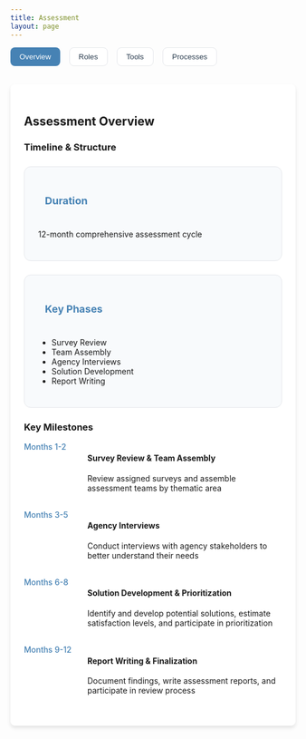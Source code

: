 ```yaml
---
title: Assessment
layout: page
---
```


<style>
/* Custom styles to match Overview page design */
.hero-section {
    background: linear-gradient(135deg, #87CEEB, #4682B4);
    color: white;
    padding: 4rem 1rem;
    margin: -2rem -1.5rem 2rem -1.5rem;
    font-family: -apple-system, BlinkMacSystemFont, "Segoe UI", Roboto, sans-serif;
}

.hero-content {
    max-width: 72rem;
    margin: 0 auto;
}

.nav-tabs {
    display: flex;
    flex-wrap: wrap;
    gap: 1rem;
    margin-bottom: 2rem;
}

.tab-button {
    padding: 0.5rem 1rem;
    border-radius: 0.5rem;
    font-weight: 500;
    transition: all 0.3s;
    border: none;
    cursor: pointer;
}

.tab-button.active {
    background-color: #4682B4;
    color: white;
    transition: all 0.3s ease;
}

.tab-button:not(.active) {
    background-color: white;
    color: #2c3e50;
    border: 1px solid #e5e7eb;
}

.tab-button:not(.active):hover {
    background-color: #f3f4f6;
}

.content-section {
    background-color: white;
    border-radius: 0.5rem;
    box-shadow: 0 4px 6px rgba(0, 0, 0, 0.1);
    padding: 1.5rem;
    margin-bottom: 2rem;
}

.grid-container {
    display: grid;
    grid-template-columns: repeat(auto-fit, minmax(300px, 1fr));
    gap: 1.5rem;
    margin: 1.5rem 0;
}

.card {
    background-color: #f8fafc;
    padding: 1.5rem;
    border-radius: 0.75rem;
    border: 1px solid #e5e7eb;
    transition: transform 0.2s ease, box-shadow 0.2s ease;
}

.card:hover {
    transform: translateY(-2px);
    box-shadow: 0 4px 8px rgba(0, 0, 0, 0.1);
}

.card-header {
    display: flex;
    align-items: center;
    gap: 0.75rem;
    margin-bottom: 1rem;
    color: #4682B4;
    font-size: 1.125rem;
}

.timeline-item {
    display: flex;
    gap: 1rem;
    margin-bottom: 1rem;
}

.timeline-month {
    flex-shrink: 0;
    width: 6rem;
    color: #4682B4;
    font-weight: 500;
    font-family: -apple-system, BlinkMacSystemFont, "Segoe UI", Roboto, sans-serif;
}

.process-step {
    display: flex;
    align-items: start;
    gap: 0.5rem;
    margin-bottom: 0.75rem;
}

.step-number {
    width: 1.5rem;
    height: 1.5rem;
    background-color: #2563eb;
    color: white;
    border-radius: 50%;
    display: flex;
    align-items: center;
    justify-content: center;
    flex-shrink: 0;
    font-size: 0.875rem;
}

/* Hide all sections by default */
.tab-content {
    display: none;
}

/* Show active section */
.tab-content.active {
    display: block;
}
</style>


<div class="nav-tabs">
    <button class="tab-button active" onclick="showTab('overview')">Overview</button>
    <button class="tab-button" onclick="showTab('roles')">Roles</button>
    <button class="tab-button" onclick="showTab('tools')">Tools</button>
    <button class="tab-button" onclick="showTab('processes')">Processes</button>
</div>

<!-- Overview Section -->
<div id="overview" class="tab-content active">
    <div class="content-section">
        <h2 class="text-2xl font-bold mb-6">Assessment Overview</h2>        
        <div class="mb-8">
            <h3 class="text-xl font-semibold mb-4">Timeline & Structure</h3>
            <div class="grid-container">
                <div class="card">
                    <div class="card-header">
                        <i class="far fa-calendar"></i>
                        <h4 class="font-medium">Duration</h4>
                    </div>
                    <p>12-month comprehensive assessment cycle</p>
                </div>
                <div class="card">
                    <div class="card-header">
                        <i class="fas fa-arrow-right"></i>
                        <h4 class="font-medium">Key Phases</h4>
                    </div>
                    <ul class="list-disc list-inside">
                        <li>Survey Review</li>
                        <li>Team Assembly</li>
                        <li>Agency Interviews</li>
                        <li>Solution Development</li>
                        <li>Report Writing</li>
                    </ul>
                </div>
            </div>
        </div>
        <div class="mb-8">
            <h3 class="text-xl font-semibold mb-4">Key Milestones</h3>
            <div class="timeline">
                <div class="timeline-item">
                    <div class="timeline-month">Months 1-2</div>
                    <div>
                        <h4 class="font-medium">Survey Review & Team Assembly</h4>
                        <p class="text-gray-600">Review assigned surveys and assemble assessment teams by thematic area</p>
                    </div>
                </div>
                <div class="timeline-item">
                    <div class="timeline-month">Months 3-5</div>
                    <div>
                        <h4 class="font-medium">Agency Interviews</h4>
                        <p class="text-gray-600">Conduct interviews with agency stakeholders to better understand their needs</p>
                    </div>
                </div>
                <div class="timeline-item">
                    <div class="timeline-month">Months 6-8</div>
                    <div>
                        <h4 class="font-medium">Solution Development & Prioritization</h4>
                        <p class="text-gray-600">Identify and develop potential solutions, estimate satisfaction levels, and participate in prioritization</p>
                    </div>
                </div>
                <div class="timeline-item">
                    <div class="timeline-month">Months 9-12</div>
                    <div>
                        <h4 class="font-medium">Report Writing & Finalization</h4>
                        <p class="text-gray-600">Document findings, write assessment reports, and participate in review process</p>
                    </div>
                </div>
            </div>
        </div>
    </div>
</div>

<!-- Roles Section -->
<div id="roles" class="tab-content">
    <div class="content-section">
        <h2 class="text-2xl font-bold mb-6">Participant Roles</h2>
        <div class="grid-container">
            <div class="card">
                <div class="card-header">
                    <i class="fas fa-user"></i>
                    <h3>Assessment Lead</h3>
                </div>
                <ul class="space-y-2">
                    <br><i class="fas fa-check text-blue-600 mr-2"></i>  Responsible for leading team coordination
                    <br><i class="fas fa-check text-blue-600 mr-2"></i>  Oversees interview preparation and execution
                    <br><i class="fas fa-check text-blue-600 mr-2"></i>  Manages solution development process
                    <br><i class="fas fa-check text-blue-600 mr-2"></i>  Ensures report completion and quality
                    <br><i class="fas fa-check text-blue-600 mr-2"></i>  Primary point of contact for the Need ID
                </ul>
            </div>
            <div class="card">
                <div class="card-header">
                    <i class="fas fa-users"></i>
                    <h3>Team Member</h3>
                </div>
                <ul class="space-y-2">
                    <br><i class="fas fa-check text-blue-600 mr-2"></i>  Participates in agency interviews
                    <br><i class="fas fa-check text-blue-600 mr-2"></i>  Reviews survey responses and documentation
                    <br><i class="fas fa-check text-blue-600 mr-2"></i>  Contributes to solution development
                    <br><i class="fas fa-check text-blue-600 mr-2"></i>  Assists with report writing
                    <br><i class="fas fa-check text-blue-600 mr-2"></i>  Provides technical expertise in specialty area
                </ul>
            </div>
            <div class="card">
                <div class="card-header">
                    <i class="fas fa-star"></i>
                    <h3>Subject Matter Expert</h3>
                </div>
                <ul class="space-y-2">
                    <br><i class="fas fa-check text-blue-600 mr-2"></i>  Provides specialized technical expertise
                    <br><i class="fas fa-check text-blue-600 mr-2"></i>  Reviews and validates proposed solutions
                    <br><i class="fas fa-check text-blue-600 mr-2"></i>  Assists with technical documentation
                    <br><i class="fas fa-check text-blue-600 mr-2"></i>  Supports solution feasibility assessment
                    <br><i class="fas fa-check text-blue-600 mr-2"></i>  Contributes to satisfaction level estimates
                </ul>
            </div>
            <div class="card">
                <div class="card-header">
                    <i class="fas fa-building"></i>
                    <h3>Agency Representative</h3>
                </div>
                <ul class="space-y-2">
                    <br><i class="fas fa-check text-blue-600 mr-2"></i>  Represents agency interests and needs
                    <br><i class="fas fa-check text-blue-600 mr-2"></i>  Provides agency context and requirements
                    <br><i class="fas fa-check text-blue-600 mr-2"></i>  Facilitates agency communication
                    <br><i class="fas fa-check text-blue-600 mr-2"></i>  Reviews and validates recommendations
                    <br><i class="fas fa-check text-blue-600 mr-2"></i>  Supports solution implementation planning
                </ul>
            </div>
        </div>
    </div>
</div>

<!-- Tools Section -->
<div id="tools" class="tab-content">
    <div class="content-section">
        <h2 class="text-2xl font-bold mb-6">Assessment Tools</h2>
        <div class="space-y-8">
            <div class="card">
                <div class="card-header">
                    <i class="fas fa-tasks"></i>
                    <h3>Asana</h3>
                </div>
                <p class="mb-4">Project management platform for tracking needs, solutions, and milestones throughout the assessment process.</p>
                <div class="grid-container">
                    <div class="card">
                        <h4 class="font-medium mb-2">Key Features</h4>
                        <ul class="space-y-2">
                            <br><i class="fas fa-check text-blue-600 mr-2"></i>  Need ID tracking and organization
                            <br><i class="fas fa-check text-blue-600 mr-2"></i>  Solution submission and tagging
                            <br><i class="fas fa-check text-blue-600 mr-2"></i>  Progress monitoring through milestones
                            <br><i class="fas fa-check text-blue-600 mr-2"></i>  Team collaboration tools
                        </ul>
                    </div>
                    <div class="card">
                        <h4 class="font-medium mb-2">Quick Tips</h4>
                        <ul class="space-y-2">
                            <br><i class="fas fa-check text-blue-600 mr-2"></i>  Use search to quickly find your Need IDs
                            <br><i class="fas fa-check text-blue-600 mr-2"></i>  Complete milestones in sequential order
                            <br><i class="fas fa-check text-blue-600 mr-2"></i>  Set your role in your profile settings
                            <br><i class="fas fa-check text-blue-600 mr-2"></i>  Contact SNWG MO for account issues
                        </ul>
                    </div>
                </div>
                <div class="mt-4">
                    <h4 class="font-medium mb-2">Common Solutions</h4>
                    <ul class="space-y-2">
                        <br><i class="fas fa-exclamation-circle text-blue-600 mr-2"></i>  <strong>See "Trial Version"?</strong> Contact SNWG MO for the correct account setup
                        <br><i class="fas fa-exclamation-circle text-blue-600 mr-2"></i>  <strong>Wrong workspace?</strong> Click your profile icon to switch to nasa.gov
                        <br><i class="fas fa-exclamation-circle text-blue-600 mr-2"></i>  <strong>Need help with LOS?</strong> Request a quick demo from SNWG MO
                    </ul>
                </div>
            </div>            
            <div class="card">
                <div class="card-header">
                    <i class="fas fa-file-alt"></i>
                    <h3>Report Generation Tool (RGT)</h3>
                </div>
                <p class="mb-4">Collaborative platform for writing and managing standardized assessment reports.</p>
                <div class="grid-container">
                    <div class="card">
                        <h4 class="font-medium mb-2">Key Features</h4>
                        <ul class="space-y-2">
                            <br><i class="fas fa-check text-blue-600 mr-2"></i>  Standardized report templates
                            <br><i class="fas fa-check text-blue-600 mr-2"></i>  Collaborative writing environment
                            <br><i class="fas fa-check text-blue-600 mr-2"></i>  Mission/product selection tools
                            <br><i class="fas fa-check text-blue-600 mr-2"></i>  Automatic boilerplate integration
                        </ul>
                    </div>
                    <div class="card">
                        <h4 class="font-medium mb-2">Best Practices</h4>
                        <ul class="space-y-2">
                            <br><i class="fas fa-check text-blue-600 mr-2"></i>  Save work frequently while editing
                            <br><i class="fas fa-check text-blue-600 mr-2"></i>  Use comments for team communication
                            <br><i class="fas fa-check text-blue-600 mr-2"></i>  Review example reports provided
                            <br><i class="fas fa-check text-blue-600 mr-2"></i>  Contact SNWG MO for login issues
                        </ul>
                    </div>
                </div>
                <div class="mt-4">
                    <h4 class="font-medium mb-2">Report Writing Tips</h4>
                    <ul class="space-y-2">
                        <br><i class="fas fa-lightbulb text-blue-600 mr-2"></i>  Focus on comprehensive needs assessment, not just solution listings
                        <br><i class="fas fa-lightbulb text-blue-600 mr-2"></i>  Use free text fields for information not available in dropdowns
                        <br><i class="fas fa-lightbulb text-blue-600 mr-2"></i>  Review your report in "View" mode before submitting
                    </ul>
                </div>
            </div>
        </div>
    </div>
</div>

<!-- Processes Section -->
<div id="processes" class="tab-content">
    <div class="content-section">
        <h2 class="text-2xl font-bold mb-6">Key Processes</h2>
        <div class="space-y-8">
        <div class="space-y-8">
            <div class="card">
                <div class="card-header">
                    <i class="fas fa-comments"></i>
                    <h3>Agency Interviews</h3>
                </div>
                <p class="mb-4">Structured discussions with agency stakeholders to understand their needs in detail. Interviews are scheduled by the SNWG MO team and include features to support your success:</p>
                <div class="grid-container">
                    <div class="card">
                        <h4 class="font-medium mb-2">Before the Interview</h4>
                        <ul class="space-y-2">
                            <br><i class="fas fa-check text-blue-600 mr-2"></i>  Optional pre-interview huddle with your team
                            <br><i class="fas fa-check text-blue-600 mr-2"></i>  Interview preparation guide and blueprint
                            <br><i class="fas fa-check text-blue-600 mr-2"></i>  Welcome packet for all participants
                            <br><i class="fas fa-check text-blue-600 mr-2"></i>  Previous cycle information (if applicable)
                        </ul>
                    </div>
                    <div class="card">
                        <h4 class="font-medium mb-2">During the Interview</h4>
                        <ul class="space-y-2">
                            <br><i class="fas fa-check text-blue-600 mr-2"></i>  SNWG MO note-taker present
                            <br><i class="fas fa-check text-blue-600 mr-2"></i>  Interview recording available
                            <br><i class="fas fa-check text-blue-600 mr-2"></i>  SNWG agency representative participation
                            <br><i class="fas fa-check text-blue-600 mr-2"></i>  CSDA expert for commercial data needs
                        </ul>
                    </div>
                </div>
                <div class="space-y-3 mt-6">
                    <h4 class="font-medium mb-2">Best Practices for Assessment Leads</h4>
                    <div class="process-step">
                        <div class="step-number">1</div>
                        <div>
                            <h4 class="font-medium">Review Survey & Materials</h4>
                            <p class="text-gray-600">Study the survey response and any previous cycle information. Consider both stated and underlying needs.</p>
                        </div>
                    </div>
                    <div class="process-step">
                        <div class="step-number">2</div>
                        <div>
                            <h4 class="font-medium">Prepare Your Team</h4>
                            <p class="text-gray-600">Schedule a pre-interview huddle to discuss strategy and assign roles. Share prepared questions with your team.</p>
                        </div>
                    </div>
                    <div class="process-step">
                        <div class="step-number">3</div>
                        <div>
                            <h4 class="font-medium">Lead the Discussion</h4>
                            <p class="text-gray-600">Focus on understanding needs rather than immediately proposing solutions. Encourage all team members to participate.</p>
                        </div>
                    </div>
                    <div class="process-step">
                        <div class="step-number">4</div>
                        <div>
                            <h4 class="font-medium">Follow Up</h4>
                            <p class="text-gray-600">Review interview notes and recordings. Document key findings in Asana. Continue agency communication as needed.</p>
                        </div>
                    </div>
                </div>
            </div>

            <div class="card">
                <div class="card-header">
                    <i class="fas fa-lightbulb"></i>
                    <h3>Solution Development</h3>
                </div>
                <p class="mb-4">Process for identifying, developing, and prioritizing solutions to meet agency needs.</p>
                <div class="space-y-3">
                    <div class="process-step">
                        <div class="step-number">1</div>
                        <div>
                            <h4 class="font-medium">Solution Identification</h4>
                            <p class="text-gray-600">Research and propose potential solutions</p>
                        </div>
                    </div>
                    <div class="process-step">
                        <div class="step-number">2</div>
                        <div>
                            <h4 class="font-medium">Solution Submission</h4>
                            <p class="text-gray-600">Submit solutions through the provided form</p>
                        </div>
                    </div>
                    <div class="process-step">
                        <div class="step-number">3</div>
                        <div>
                            <h4 class="font-medium">Need ID Tagging</h4>
                            <p class="text-gray-600">Connect solutions to relevant needs</p>
                        </div>
                    </div>
                    <div class="process-step">
                        <div class="step-number">4</div>
                        <div>
                            <h4 class="font-medium">Satisfaction Estimation</h4>
                            <p class="text-gray-600">Estimate Level of Satisfaction for each solution</p>
                        </div>
                    </div>
                </div>
            </div>

            <div class="card">
                <div class="card-header">
                    <i class="fas fa-file-alt"></i>
                    <h3>Report Writing</h3>
                </div>
                <p class="mb-4">Collaborative process for documenting findings and recommendations.</p>
                <div class="space-y-3">
                    <div class="process-step">
                        <div class="step-number">1</div>
                        <div>
                            <h4 class="font-medium">Information Gathering</h4>
                            <p class="text-gray-600">Collect all relevant documentation and findings</p>
                        </div>
                    </div>
                    <div class="process-step">
                        <div class="step-number">2</div>
                        <div>
                            <h4 class="font-medium">Draft Development</h4>
                            <p class="text-gray-600">Write initial report content in RGT</p>
                        </div>
                    </div>
                    <div class="process-step">
                        <div class="step-number">3</div>
                        <div>
                            <h4 class="font-medium">Team Review</h4>
                            <p class="text-gray-600">Collaborative review and revision process</p>
                        </div>
                    </div>
                    <div class="process-step">
                        <div class="step-number">4</div>
                        <div>
                            <h4 class="font-medium">Finalization</h4>
                            <p class="text-gray-600">Complete final edits and submit for approval</p>
                        </div>
                    </div>
                </div>
            </div>
        </div>
    </div>
</div>

<script>
function showTab(tabName) {
    // Hide all tab content
    document.querySelectorAll('.tab-content').forEach(content => {
        content.classList.remove('active');
    });
    
    // Remove active class from all buttons
    document.querySelectorAll('.tab-button').forEach(button => {
        button.classList.remove('active');
    });
    
    // Show selected tab content
    document.getElementById(tabName).classList.add('active');
    
    // Add active class to clicked button
    event.target.classList.add('active');
}
</script>
